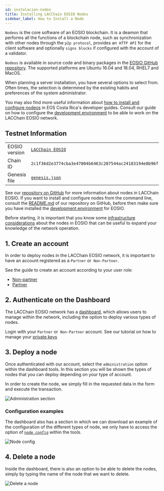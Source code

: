 ```yaml
---
id: instalacion-nodos
title: Installing LACChain EOSIO Nodes
sidebar_label: How to Install a Node
---
```


`Nodeos` is the core software of an EOSIO blockchain. It is a deamon that performs all the functions of a blockchain node, such as synchronization with other nodes through the `p2p protocol`, provides an` HTTP API` for the client software and optionally `signs blocks` if configured with the account of a validator.

`Nodeos` is available in source code and binary packages in the [EOSIO GitHub repository](https://github.com/EOSIO/eos/releases). The supported platforms are Ubuntu 16.04 and 18.04, RHEL7 and MacOS.

When planning a server installation, you have several options to select from. Often times, the selection is determined by the existing habits and preferences of the system administrator.

 You may also find more useful information about [how to install and configure nodeos](https://guide.eoscostarica.io/docs/tutorials/node-installation) in EOS Costa Rica's developer guides. Consult our guide on how to configure the [development environment](./ambiente-desarrollo) to be able to work on the LACChain EOSIO network.

## Testnet Information  

<table>
<tr>
    <td>EOSIO version</td>
    <td>
        <a href="https://github.com/lacchain/eosio-network" target="_blank" rel="noopener noreferrer">
            <code>LACChain EOSIO</code>
        </a>
    </td>
</tr>
<tr>
    <td>Chain ID</td>
    <td><code>2c1f36d2e3774cba3e47804b6463c207544ac24183194e0b96ffad31e8f4acd5</code></td>
</tr>
<tr>
    <td>Genesis file</td>
    <td>
      <a href="https://raw.githubusercontent.com/LatamLink/eosio-testnet/master/genesis.json" target="_blank" rel="noopener noreferrer"><code>genesis.json</code></a>
    </td>
</tr>
</table>

See our [repository on GitHub](https://github.com/lacchain/eosio-network) for more information about nodes in LACChain EOSIO. If you want to install and configure nodes from the command line, consult the [README.md](https://github.com/lacchain/eosio-network/blob/master/README.md) of our repository on GitHub, before then make sure you have installed the [development environment](./ambiente-desarrollo) for EOSIO.

Before starting, it is important that you know some [infrastructure considerations](./nodos-eosio) about the nodes in EOSIO that can be useful to expand your knowledge of the network operation.

## 1. Create an account

In order to deploy nodes in the LACChain EOSIO network, it is important to have an account registered as a `Partner` or` Non-Partner`.
 
See the guide to create an account according to your user role:

- [Non-partner](./crear-cuenta-entidad)
- [Partner](./crear-cuenta-entidad)

## 2. Authenticate on the Dashboard

The LACChain EOSIO network has a [dashboard](https://lacchain.antelope.tools/), which allows users to manage within the network, including the option to deploy various types of nodes.

Login with your `Partner` or` Non-Partner` account. See our tutorial on how to manage your [private keys](./llaves-privadas)

## 3. Deploy a node 

Once authenticated with our account, select the `administration` option within the dashboard tools. In this section you will be shown the types of nodes that you can deploy depending on your type of account.

In order to create the node, we simply fill in the requested data in the form and execute the transaction.

![Administration section](/img/docs/dashboard_02.png)

### Configuration examples

The dashboard also has a section in which we can download an example of the configuration of the different types of node, we only have to access the option of [`node config`](https://lacchain.antelope.tools/node-config) within the tools.

![Node config](/img/docs/dashboard_01.png)

## 4. Delete a node 

Inside the dashboard, there is also an option to be able to delete the nodes, simply by typing the name of the node that we want to delete. 

![Delete a node](/img/docs/dashboard_03.png)

